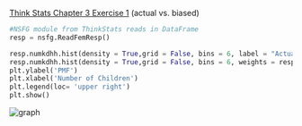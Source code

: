 [Think Stats Chapter 3 Exercise 1](http://greenteapress.com/thinkstats2/html/thinkstats2004.html#toc31) (actual vs. biased)




```python
#NSFG module from ThinkStats reads in DataFrame
resp = nsfg.ReadFemResp()

resp.numkdhh.hist(density = True,grid = False, bins = 6, label = "Actual", alpha = 0.2)
resp.numkdhh.hist(density = True,grid = False, bins = 6, weights = resp.numkdhh, alpha = 0.2, label = "Biased")
plt.ylabel('PMF')
plt.xlabel('Number of Children')
plt.legend(loc= 'upper right')
plt.show()
```
![graph](dsp/img/biased_actual.png "Graph")
